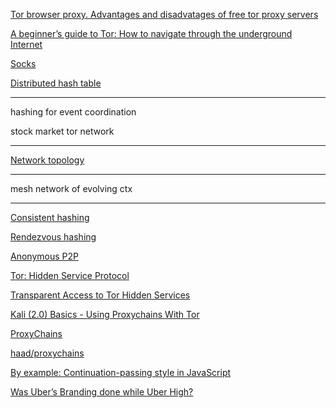 <a href="http://proxy-list.org/english/article-tor-proxy.php" target="_blank">Tor browser proxy. Advantages and disadvatages of free tor proxy servers</a>

<a href="http://www.digitaltrends.com/computing/a-beginners-guide-to-tor-how-to-navigate-through-the-underground-internet/" target="_blank">A beginner’s guide to Tor: How to navigate through the underground Internet</a>

<a href="https://www.wikiwand.com/en/SOCKS" target="_blank">Socks</a>

<a href="https://www.wikiwand.com/en/Distributed_hash_table" target="_blank">Distributed hash table </a>

---

hashing for event coordination

stock market tor network

---

<a href="https://www.wikiwand.com/en/Network_topology" target="_blank">Network topology</a>

---

mesh network of evolving ctx

---

<a href="https://www.wikiwand.com/en/Consistent_hashing" target="_blank">Consistent hashing</a>

<a href="https://www.wikiwand.com/en/Rendezvous_hashing" target="_blank">Rendezvous hashing</a>

<a href="https://www.wikiwand.com/en/Anonymous_P2P" target="_blank">Anonymous P2P</a>

<a href="https://www.torproject.org/docs/hidden-services.html" target="_blank">Tor: Hidden Service Protocol</a>

<a href="https://grepular.com/Transparent_Access_to_Tor_Hidden_Services" target="_blank">Transparent Access to Tor Hidden Services</a>

<a href="http://juhalaaksonen.com/blog/2015/08/12/kali-2-dot-0-basics-using-proxychains-with-tor/" target="_blank">Kali (2.0) Basics - Using Proxychains With Tor</a>

<a href="http://proxychains.sourceforge.net/" target="_blank">ProxyChains</a>

<a href="https://github.com/haad/proxychains" target="_blank">haad/proxychains</a>

<a href="http://matt.might.net/articles/by-example-continuation-passing-style/" target="_blank">By example: Continuation-passing style in JavaScript</a>

<a href="http://madartlab.com/was-uber-branding-done-while-uber-high/" target="_blank">Was Uber’s Branding done while Uber High?</a>
